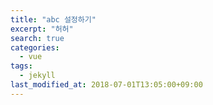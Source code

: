 ```yaml
---
title: "abc 설정하기"
excerpt: "허허"
search: true
categories:
  - vue
tags:
  - jekyll
last_modified_at: 2018-07-01T13:05:00+09:00
---
```

